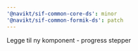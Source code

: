 ```yaml
---
'@navikt/sif-common-core-ds': minor
'@navikt/sif-common-formik-ds': patch
---
```


Legge til ny komponent - progress stepper

